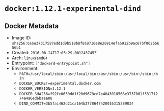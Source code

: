 # `docker:1.12.1-experimental-dind`

## Docker Metadata

- Image ID: `sha256:6a6e37317587edd1d9b518b8f8a9716e8e20914efab912b9ac67bf06255656b1`
- Created: `2016-08-24T17:03:29.001243745Z`
- Arch: `linux`/`amd64`
- Entrypoint: `["dockerd-entrypoint.sh"]`
- Environment:
  - `PATH=/usr/local/sbin:/usr/local/bin:/usr/sbin:/usr/bin:/sbin:/bin`
  - `DOCKER_BUCKET=experimental.docker.com`
  - `DOCKER_VERSION=1.12.1`
  - `DOCKER_SHA256=f92fe0630dd1f20d9678cd7e4043018566e3737001f53171274a4a6ed6baaa08`
  - `DIND_COMMIT=3b5fac462d21ca164b3778647420016315289034`
